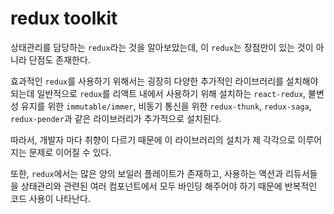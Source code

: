 # **redux toolkit**

상태관리를 담당하는 `redux`라는 것을 알아보았는데, 이 `redux`는 장점만이 있는 것이 아니라 단점도 존재한다.

효과적인 `redux`를 사용하기 위해서는 굉장히 다양한 추가적인 라이브러리를 설치해야 되는데 일반적으로 `redux`를 리액트 내에서 사용하기 위해 설치하는 `react-redux`, 불변성 유지를 위한 `immutable/immer`, 비동기 통신을 위한 `redux-thunk`, `redux-saga`, `redux-pender`과 같은 라이브러리가 추가적으로 설치된다.

따라서, 개발자 마다 취향이 다르기 때문에 이 라이브러리의 설치가 제 각각으로 이루어지는 문제로 이어질 수 있다.

또한, `redux`에서는 많은 양의 보일러 플레이트가 존재하고, 사용하는 액션과 리듀서들을 상태관리와 관련된 여러 컴포넌트에서 모두 바인딩 해주어야 하기 때문에 반복적인 코드 사용이 나타난다.
